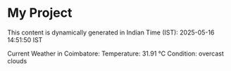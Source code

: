 # My Project

This content is dynamically generated in Indian Time (IST): 2025-05-16 14:51:50 IST


Current Weather in Coimbatore:
Temperature: 31.91 °C
Condition: overcast clouds
